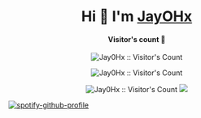 <div align="center">
<h1 align="center">Hi 👋 I'm <a href="https://discord.com/users/1044741314094317638" target="blank">
JayOHx</a></h1>
</div>

<h4 align="center">Visitor's count 👀</h4>
<p align="center"><img src="https://profile-counter.glitch.me/{Jay0Hx}/count.svg" alt="Jay0Hx :: Visitor's Count" /></p>

<div align="center">
  <p align="center"><img src="https://profile-counter.glitch.me/{Jay0Hx}/count.svg" alt="Jay0Hx :: Visitor's Count" /></p>
  <p><img src="https://spotify-github-profile.vercel.app/api/view?uid=31efjfc35bjbittyuvvfjeefmddq&cover_image=true&theme=default&show_offline=false&background_color=121212)](https://github.com/kittinan/spotify-github-profile" alt="Jay0Hx :: Visitor's Count"</p>
  <picture>
  <source 
    srcset="https://github-readme-stats.vercel.app/api?username=Jay0Hx&show_icons=true&theme=tokyonight"
    media="(prefers-color-scheme: dark)"
  />
  <source
    srcset="https://github-readme-stats.vercel.app/api?username=Jay0Hx&show_icons=true"
    media="(prefers-color-scheme: light), (prefers-color-scheme: no-preference)"
  />
  <img src="https://github-readme-stats.vercel.app/api?username=Jay0Hx&show_icons=true" />
  </picture>
</div>

  [![spotify-github-profile](https://spotify-github-profile.vercel.app/api/view?uid=31efjfc35bjbittyuvvfjeefmddq&cover_image=true&theme=default&show_offline=false&background_color=121212)](https://github.com/kittinan/spotify-github-profile)
